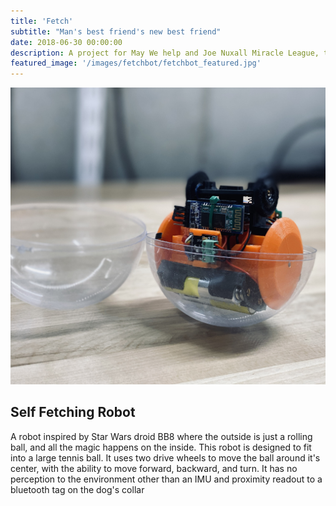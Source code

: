 ```yaml
---
title: 'Fetch'
subtitle: "Man's best friend's new best friend"
date: 2018-06-30 00:00:00
description: A project for May We help and Joe Nuxall Miracle League, this putter is fully remote controlled. Using a unique control from Microsoft, the robot can easily be moved around and putt the ball! 
featured_image: '/images/fetchbot/fetchbot_featured.jpg'
---
```


![](/images/fetchbot/fetchbot_featured.jpg)

## Self Fetching Robot

A robot inspired by Star Wars droid BB8 where the outside is just a rolling ball, and all the magic happens on the inside. This robot is designed to fit into a large tennis ball. It uses two drive wheels to move the ball around it's center, with the ability to move forward, backward, and turn. It has no perception to the environment other than an IMU and proximity readout to a bluetooth tag on the dog's collar

